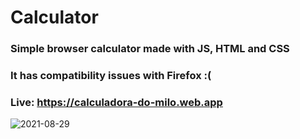 # Calculator
### Simple browser calculator made with JS, HTML and CSS</br>
### It has compatibility issues with Firefox :(
### Live: https://calculadora-do-milo.web.app

![2021-08-29](https://user-images.githubusercontent.com/69065770/131276875-7f2da39a-9d99-4146-9ac6-359f3ffefd22.png)




